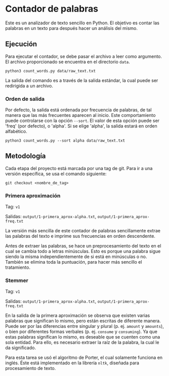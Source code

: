 # Contador de palabras

Este es un analizador de texto sencillo en Python. El objetivo es contar las palabras en un texto para después hacer un análisis del mismo.

## Ejecución

Para ejecutar el contador, se debe pasar el archivo a leer como argumento. El archivo proporcionado se encuentra en el directorio `data`.

    python3 count_words.py data/raw_text.txt

La salida del comando es a través de la salida estándar, la cual puede ser redirigida a un archivo.

### Orden de salida

Por defecto, la salida está ordenada por frecuencia de palabras, de tal manera que las más frecuentes aparecen al inicio. Este comportamiento puede controlarse con la opción `--sort`. El valor de esta opción puede ser 'freq' (por defecto), o 'alpha'. Si se elige 'alpha', la salida estará en orden alfabético.

    python3 count_words.py --sort alpha data/raw_text.txt

## Metodología

Cada etapa del proyecto está marcada por una tag de git. Para ir a una versión específica, se usa el comando siguiente:

    git checkout <nombre_de_tag>

### Primera aproximación

Tag: `v1`

Salidas: `output/1-primera_aprox-alpha.txt`, `output/1-primera_aprox-freq.txt`

La versión más sencilla de este contador de palabras sencillamente extrae las palabras del texto e imprime sus frecuencias en orden descendente.

Antes de extraer las palabras, se hace un preprocesamiento del texto en el cual se cambia todo a letras minúsculas. Esto es porque una palabra sigue siendo la misma independientemente de si está en minúsculas o no. También se elimina toda la puntuación, para hacer más sencillo el tratamiento.

### Stemmer

Tag: `v1`

Salidas: `output/1-primera_aprox-alpha.txt`, `output/1-primera_aprox-freq.txt`

En la salida de la primera aproximación se observa que existen varias palabras que significan lo mismo, pero están escritas de diferente manera. Puede ser por las diferencias entre singular y plural (p. ej. `amount` y `amounts`), o bien por diferentes formas verbales (p. ej. `consume` y `consuming`). Ya que estas palabras significan lo mismo, es deseable que se cuenten como una sola entidad. Para ello, es necesario extraer la raíz de la palabra, la cual le da significado.

Para esta tarea se usó el algoritmo de Porter, el cual solamente funciona en inglés. Éste está implementado en la librería `nltk`, diseñada para procesamiento de texto.
